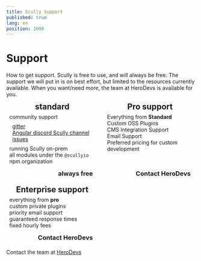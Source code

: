 ```yaml
---
title: Scully Support
published: true
lang: en
position: 2000
---
```


# Support

How to get support. Scully is free to use, and will always be free. The support we will put in is on best effort, but limited to the resources currently available. When you want/need more, the team at HeroDevs is available for you.

<div class="colhold">
<div class="col">

## standard
- community support
  - [gitter](https://gitter.im/scullyio/community)
  - [Angular discord Scully channel](https://discord.com/channels/748677963142135818/751266053673320508)
  - [issues](https://github.com/scullyio/scully/issues)
- running Scully on-prem
- all modules under the `@scullyio` npm organization
  
### always free
</div>
<div class="col">

## Pro support
- Everything from __Standard__
- Custom OSS Plugins
- CMS Integration Support
- Email Support
- Preferred pricing for custom development
  
### Contact HeroDevs
</div>
<div class="col">

## Enterprise support
- everything from __pro__
- custom private plugins
- priority email support
- guaranteed response times
- fixed hourly fees

### Contact HeroDevs
</div>
</div>

<!-- The fees mentioned above are based on a yearly, pre-paid subscription. -->

Contact the team at [HeroDevs](https://www.hero.dev)


<style> 
/** 
   This is the styling for the above columns. Keep it local to this file for now.
   we might want to move this into the app-styling? 
*/
.colhold {
  display:grid;
  grid-template-columns: repeat(3, 1fr);
  gap: 1rem;
}
@media only screen and (max-width: 79rem) {
  .colhold {
    grid-template-columns: 1fr 1fr;
  }
}
@media only screen and (max-width: 49rem) {
  .colhold {
    grid-template-columns: 1fr;
  }
}

.col {
  position: relative;
  border-radius: 12px 0 12px 0;
  padding:0 0 2rem 0;
  border: 2px solid var(--scully-green);
}
.col>*:first-child {
  text-align:center;
  border-radius: 12px 0 0 0;
  background-color: var(--scully-green);  
  margin:-2px;/** correct for column border **/
}
.col>*:last-child {
  position: absolute;
  text-align:right;
  border-radius: 0 0 12px 0;
  background-color: var(--scully-green);  
  color: var(--scully-white);
  padding: 8px;
  padding-right:16px;
  bottom: 0;
  left:0;
  right:0;
  margin:-2px;/** correct for column border **/
}
.col ul {
  list-style:none;
  padding: 8px;
  margin:0;
}
</style>

